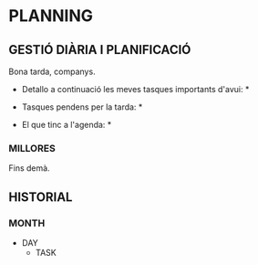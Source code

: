 # PLANNING

## GESTIÓ DIÀRIA I PLANIFICACIÓ

Bona tarda, companys.

* Detallo a continuació les meves tasques importants d'avui:
  *

* Tasques pendens per la tarda:
  *

* El que tinc a l'agenda:
  *

### MILLORES

Fins demà.


## HISTORIAL

### MONTH
* DAY
  * TASK